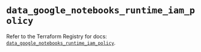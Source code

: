 # `data_google_notebooks_runtime_iam_policy`

Refer to the Terraform Registry for docs: [`data_google_notebooks_runtime_iam_policy`](https://registry.terraform.io/providers/hashicorp/google-beta/5.30.0/docs/data-sources/google_notebooks_runtime_iam_policy).
